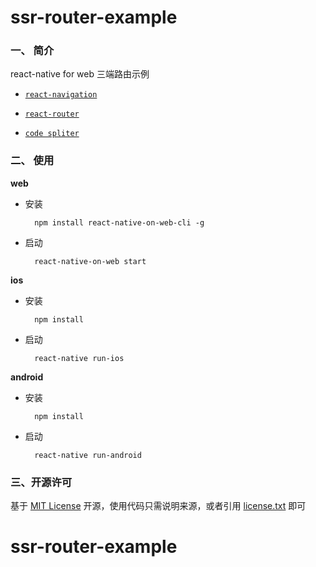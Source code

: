 # ssr-router-example


### 一、 简介

react-native for web 三端路由示例

- [`react-navigation`](/src/router/react-navigation)

- [`react-router`](/src/router/react-router)

- [`code spliter`](/web/.packager.js)

### 二、 使用

**web**

- 安装

        npm install react-native-on-web-cli -g

- 启动

        react-native-on-web start

**ios**

- 安装

        npm install

- 启动

        react-native run-ios

**android**

- 安装

        npm install

- 启动

        react-native run-android


### 三、开源许可
基于 [MIT License](http://zh.wikipedia.org/wiki/MIT_License) 开源，使用代码只需说明来源，或者引用 [license.txt](https://github.com/sofish/typo.css/blob/master/license.txt) 即可
# ssr-router-example
